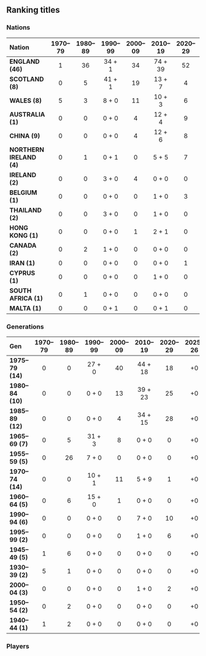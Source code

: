 ## Ranking titles

### Nations

| Nation | 1970–79 | 1980–89 | 1990–99 | 2000–09 | 2010–19 | 2020–29 | 2025–26 | 1970–2029 |
| :---------- | :-----: | :-----: | :-----: | :-----: | :-----: | :-----: | :-----: | :-----: |
| **ENGLAND (46)** | 1 | 36 | 34 + 1 | 34 | 74 + 39 | 52 | +0 | 231 + 40 |
| **SCOTLAND (8)** | 0 | 5 | 41 + 1 | 19 | 13 + 7 | 4 | +0 | 82 + 8 |
| **WALES (8)** | 5 | 3 | 8 + 0 | 11 | 10 + 3 | 6 | +0 | 43 + 3 |
| **AUSTRALIA (1)** | 0 | 0 | 0 + 0 | 4 | 12 + 4 | 9 | +0 | 25 + 4 |
| **CHINA (9)** | 0 | 0 | 0 + 0 | 4 | 12 + 6 | 8 | +0 | 24 + 6 |
| **NORTHERN IRELAND (4)** | 0 | 1 | 0 + 1 | 0 | 5 + 5 | 7 | +0 | 13 + 6 |
| **IRELAND (2)** | 0 | 0 | 3 + 0 | 4 | 0 + 0 | 0 | +0 | 7 + 0 |
| **BELGIUM (1)** | 0 | 0 | 0 + 0 | 0 | 1 + 0 | 3 | +0 | 4 + 0 |
| **THAILAND (2)** | 0 | 0 | 3 + 0 | 0 | 1 + 0 | 0 | +0 | 4 + 0 |
| **HONG KONG (1)** | 0 | 0 | 0 + 0 | 1 | 2 + 1 | 0 | +0 | 3 + 1 |
| **CANADA (2)** | 0 | 2 | 1 + 0 | 0 | 0 + 0 | 0 | +0 | 3 + 0 |
| **IRAN (1)** | 0 | 0 | 0 + 0 | 0 | 0 + 0 | 1 | +0 | 1 + 0 |
| **CYPRUS (1)** | 0 | 0 | 0 + 0 | 0 | 1 + 0 | 0 | +0 | 1 + 0 |
| **SOUTH AFRICA (1)** | 0 | 1 | 0 + 0 | 0 | 0 + 0 | 0 | +0 | 1 + 0 |
| **MALTA (1)** | 0 | 0 | 0 + 1 | 0 | 0 + 1 | 0 | +0 | 0 + 1 |



### Generations

| Gen | 1970–79 | 1980–89 | 1990–99 | 2000–09 | 2010–19 | 2020–29 | 2025–26 | 1970–2029 |
| :---------- | :-----: | :-----: | :-----: | :-----: | :-----: | :-----: | :-----: | :-----: |
| **1975–79 (14)** | 0 | 0 | 27 + 0 | 40 | 44 + 18 | 18 | +0 | 129 + 18 |
| **1980–84 (10)** | 0 | 0 | 0 + 0 | 13 | 39 + 23 | 25 | +0 | 77 + 23 |
| **1985–89 (12)** | 0 | 0 | 0 + 0 | 4 | 34 + 15 | 28 | +0 | 66 + 15 |
| **1965–69 (7)** | 0 | 5 | 31 + 3 | 8 | 0 + 0 | 0 | +0 | 44 + 3 |
| **1955–59 (5)** | 0 | 26 | 7 + 0 | 0 | 0 + 0 | 0 | +0 | 33 + 0 |
| **1970–74 (14)** | 0 | 0 | 10 + 1 | 11 | 5 + 9 | 1 | +0 | 27 + 10 |
| **1960–64 (5)** | 0 | 6 | 15 + 0 | 1 | 0 + 0 | 0 | +0 | 22 + 0 |
| **1990–94 (6)** | 0 | 0 | 0 + 0 | 0 | 7 + 0 | 10 | +0 | 17 + 0 |
| **1995–99 (2)** | 0 | 0 | 0 + 0 | 0 | 1 + 0 | 6 | +0 | 7 + 0 |
| **1945–49 (5)** | 1 | 6 | 0 + 0 | 0 | 0 + 0 | 0 | +0 | 7 + 0 |
| **1930–39 (2)** | 5 | 1 | 0 + 0 | 0 | 0 + 0 | 0 | +0 | 6 + 0 |
| **2000–04 (3)** | 0 | 0 | 0 + 0 | 0 | 1 + 0 | 2 | +0 | 3 + 0 |
| **1950–54 (2)** | 0 | 2 | 0 + 0 | 0 | 0 + 0 | 0 | +0 | 2 + 0 |
| **1940–44 (1)** | 1 | 2 | 0 + 0 | 0 | 0 + 0 | 0 | +0 | 2 + 0 |



### Players